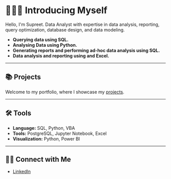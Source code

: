 # 🙋🏻‍♂️ Introducing Myself
Hello, I'm Supreet. Data Analyst with expertise in data analysis, reporting, query optimization, database design, and data modeling.

- **Querying data using SQL.**
- **Analysing Data using Python.**
- **Generating reports and performing ad-hoc data analysis using SQL.**
- **Data analysis and reporting using and Excel.**

---

## 📚 Projects
Welcome to my portfolio, where I showcase my [projects](https://github.com/SupreetGha/projects).

---

## 🛠️ Tools
- **Language:** SQL, Python, VBA  
- **Tools:** PostgreSQL, Jupyter Notebook, Excel  
- **Visualization:** Python, Power BI  

---

## 👋🏻 Connect with Me
- [LinkedIn](https://www.linkedin.com/in/supreet-gh/)  


